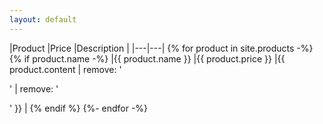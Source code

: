 ```yaml
---
layout: default
---
```

|Product  |Price  |Description  |
|---|---|
{% for product in site.products -%}
{% if product.name -%}
|{{ product.name }}  |{{ product.price }}  |{{ product.content | remove: '<p>' | remove: '</p>' }}  |
{% endif %}
{%- endfor -%}